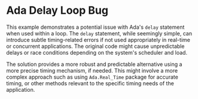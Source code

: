 # Ada Delay Loop Bug

This example demonstrates a potential issue with Ada's `delay` statement when used within a loop.  The `delay` statement, while seemingly simple, can introduce subtle timing-related errors if not used appropriately in real-time or concurrent applications.  The original code might cause unpredictable delays or race conditions depending on the system's scheduler and load.

The solution provides a more robust and predictable alternative using a more precise timing mechanism, if needed. This might involve a more complex approach such as using `Ada.Real_Time` package for accurate timing, or other methods relevant to the specific timing needs of the application.
